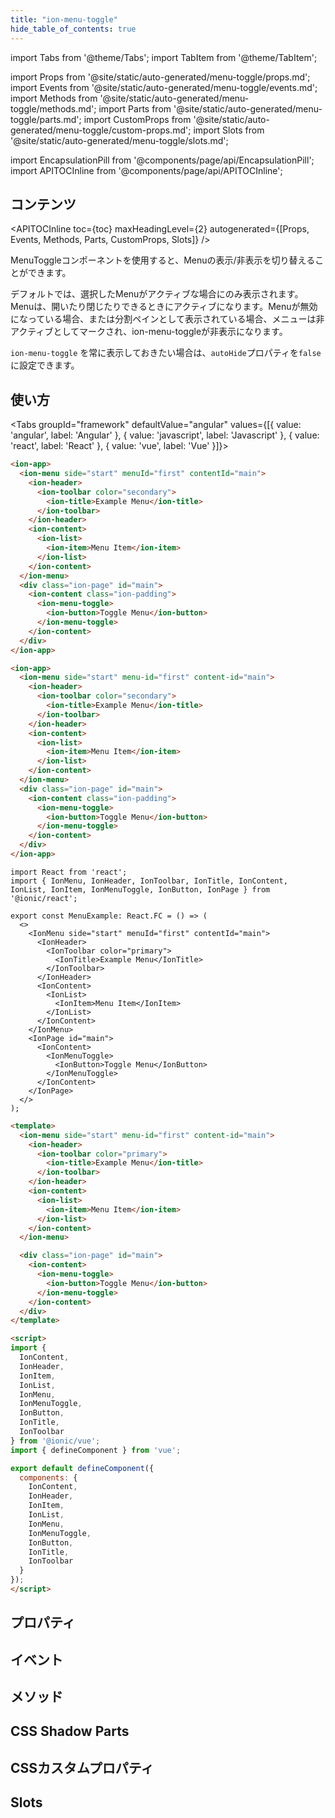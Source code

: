 ```yaml
---
title: "ion-menu-toggle"
hide_table_of_contents: true
---
```

import Tabs from '@theme/Tabs';
import TabItem from '@theme/TabItem';

import Props from '@site/static/auto-generated/menu-toggle/props.md';
import Events from '@site/static/auto-generated/menu-toggle/events.md';
import Methods from '@site/static/auto-generated/menu-toggle/methods.md';
import Parts from '@site/static/auto-generated/menu-toggle/parts.md';
import CustomProps from '@site/static/auto-generated/menu-toggle/custom-props.md';
import Slots from '@site/static/auto-generated/menu-toggle/slots.md';

<head>
  <title>ion-menu-toggle | MenuToggle Component to Open/Close Active Menus</title>
  <meta name="description" content="MenuToggleコンポーネントは、メニューの開閉を切り替えるために使用します。デフォルトでは、選択されたメニューがアクティブなときにのみ表示されます。使用方法についてもっと読む。" />
</head>

import EncapsulationPill from '@components/page/api/EncapsulationPill';
import APITOCInline from '@components/page/api/APITOCInline';

<EncapsulationPill type="shadow" />

<h2 className="table-of-contents__title">コンテンツ</h2>

<APITOCInline
  toc={toc}
  maxHeadingLevel={2}
  autogenerated={[Props, Events, Methods, Parts, CustomProps, Slots]}
/>



MenuToggleコンポーネントを使用すると、Menuの表示/非表示を切り替えることができます。

デフォルトでは、選択したMenuがアクティブな場合にのみ表示されます。Menuは、開いたり閉じたりできるときにアクティブになります。Menuが無効になっている場合、または分割ペインとして表示されている場合、メニューは非アクティブとしてマークされ、ion-menu-toggleが非表示になります。

`ion-menu-toggle` を常に表示しておきたい場合は、`autoHide`プロパティを`false`に設定できます。



## 使い方

<Tabs groupId="framework" defaultValue="angular" values={[{ value: 'angular', label: 'Angular' }, { value: 'javascript', label: 'Javascript' }, { value: 'react', label: 'React' }, { value: 'vue', label: 'Vue' }]}>

<TabItem value="angular">

```html
<ion-app>
  <ion-menu side="start" menuId="first" contentId="main">
    <ion-header>
      <ion-toolbar color="secondary">
        <ion-title>Example Menu</ion-title>
      </ion-toolbar>
    </ion-header>
    <ion-content>
      <ion-list>
        <ion-item>Menu Item</ion-item>
      </ion-list>
    </ion-content>
  </ion-menu>
  <div class="ion-page" id="main">
    <ion-content class="ion-padding">
      <ion-menu-toggle>
        <ion-button>Toggle Menu</ion-button>
      </ion-menu-toggle>
    </ion-content>
  </div>
</ion-app>
```



</TabItem>


<TabItem value="javascript">

```html
<ion-app>
  <ion-menu side="start" menu-id="first" content-id="main">
    <ion-header>
      <ion-toolbar color="secondary">
        <ion-title>Example Menu</ion-title>
      </ion-toolbar>
    </ion-header>
    <ion-content>
      <ion-list>
        <ion-item>Menu Item</ion-item>
      </ion-list>
    </ion-content>
  </ion-menu>
  <div class="ion-page" id="main">
    <ion-content class="ion-padding">
      <ion-menu-toggle>
        <ion-button>Toggle Menu</ion-button>
      </ion-menu-toggle>
    </ion-content>
  </div>
</ion-app>
```



</TabItem>


<TabItem value="react">

```tsx
import React from 'react';
import { IonMenu, IonHeader, IonToolbar, IonTitle, IonContent, IonList, IonItem, IonMenuToggle, IonButton, IonPage } from '@ionic/react';

export const MenuExample: React.FC = () => (
  <>
    <IonMenu side="start" menuId="first" contentId="main">
      <IonHeader>
        <IonToolbar color="primary">
          <IonTitle>Example Menu</IonTitle>
        </IonToolbar>
      </IonHeader>
      <IonContent>
        <IonList>
          <IonItem>Menu Item</IonItem>
        </IonList>
      </IonContent>
    </IonMenu>
    <IonPage id="main">
      <IonContent>
        <IonMenuToggle>
          <IonButton>Toggle Menu</IonButton>
        </IonMenuToggle>
      </IonContent>
    </IonPage>
  </>
);
```

</TabItem>


<TabItem value="vue">

```html
<template>
  <ion-menu side="start" menu-id="first" content-id="main">
    <ion-header>
      <ion-toolbar color="primary">
        <ion-title>Example Menu</ion-title>
      </ion-toolbar>
    </ion-header>
    <ion-content>
      <ion-list>
        <ion-item>Menu Item</ion-item>
      </ion-list>
    </ion-content>
  </ion-menu>

  <div class="ion-page" id="main">
    <ion-content>
      <ion-menu-toggle>
        <ion-button>Toggle Menu</ion-button>
      </ion-menu-toggle>
    </ion-content>
  </div>
</template>

<script>
import { 
  IonContent, 
  IonHeader, 
  IonItem, 
  IonList, 
  IonMenu, 
  IonMenuToggle,
  IonButton,
  IonTitle, 
  IonToolbar
} from '@ionic/vue';
import { defineComponent } from 'vue';

export default defineComponent({
  components: {
    IonContent, 
    IonHeader, 
    IonItem, 
    IonList, 
    IonMenu, 
    IonMenuToggle,
    IonButton,
    IonTitle, 
    IonToolbar
  }
});
</script>
```

</TabItem>

</Tabs>

## プロパティ
<Props />

## イベント
<Events />

## メソッド
<Methods />

## CSS Shadow Parts
<Parts />

## CSSカスタムプロパティ
<CustomProps />

## Slots
<Slots />